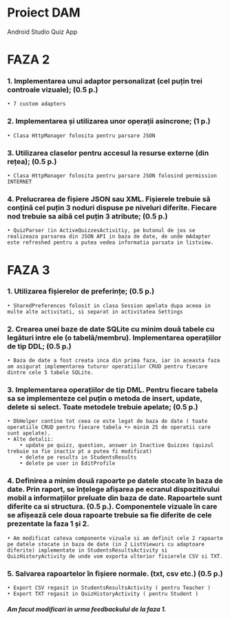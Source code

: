Proiect DAM
===========

Android Studio Quiz App

FAZA 2
======

### 1. Implementarea unui adaptor personalizat (cel puțin trei controale vizuale); (0.5 p.)
	• 7 custom adapters
### 2. Implementarea și utilizarea unor operații asincrone; (1 p.)

	• Clasa HttpManager folosita pentru parsare JSON
### 3. Utilizarea claselor pentru accesul la resurse externe (din rețea); (0.5 p.)

	• Clasa HttpManager folosita pentru parsare JSON folosind permission INTERNET
### 4. Prelucrarea de fișiere JSON sau XML. Fișierele trebuie să conțină cel puțin 3 noduri dispuse pe niveluri diferite. Fiecare nod trebuie sa aibă cel puțin 3 atribute; (0.5 p.)

	• QuizParser (in ActiveQuizzesActivitiy, pe butonul de jos se realizeaza parsarea din JSON API in baza de date, de unde mAdapter este refreshed pentru a putea vedea informatia parsata in listview.
	
FAZA 3
======

### 1. Utilizarea fișierelor de preferințe; (0.5 p.)
	• SharedPreferences folosit in clasa Session apelata dupa aceea in multe alte activitati, si separat in activitatea Settings    
### 2. Crearea unei baze de date SQLite cu minim două tabele cu legături intre ele (o tabelă/membru). Implementarea operațiilor de tip DDL; (0.5 p.)
    • Baza de date a fost creata inca din prima faza, iar in aceasta faza am asigurat implementarea tuturor operatiilor CRUD pentru fiecare dintre cele 5 tabele SQLite.
###  3. Implementarea operațiilor de tip DML. Pentru fiecare tabela sa se implementeze cel puțin o metoda de insert, update, delete si select. Toate metodele trebuie apelate; (0.5 p.)
	• DbHelper contine tot ceea ce este legat de baza de date ( toate operatiile CRUD pentru fiecare tabela •> minim 25 de operatii care sunt apelate).
	• Alte detalii:
		• update pe quizz, question, answer in Inactive Quizzes (quizul trebuie sa fie inactiv pt a putea fi modificat)
		• delete pe results in StudentsResults
		• delete pe user in EditProfile
###  4. Definirea a minim două rapoarte pe datele stocate în baza de date. Prin raport, se înțelege afișarea pe ecranul dispozitivului mobil a informațiilor preluate din baza de date. Rapoartele sunt diferite ca si structura. (0.5 p.). Componentele vizuale în care se afișează cele doua rapoarte trebuie sa fie diferite de cele prezentate la faza 1 și 2.
	• Am modificat cateva componente vizuale si am definit cele 2 rapoarte pe datele stocate in baza de date (in 2 ListViewuri cu adaptoare diferite) implementate in StudentsResultsActivity si QuizHistoryActivity de unde vom exporta ulterior fisierele CSV si TXT.
###  5. Salvarea rapoartelor în fișiere normale. (txt, csv etc.) (0.5 p.)
	• Export CSV regasit in StudentsResultsActivity ( pentru Teacher )
	• Export TXT regasit in QuizHistoryActivity ( pentru Student )

##### Am facut modificari in urma feedbackului de la faza 1.

